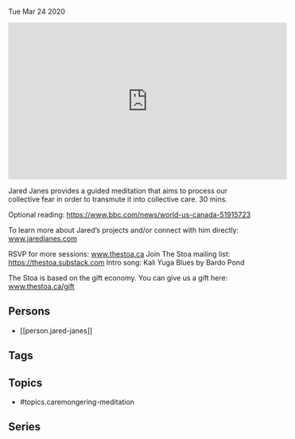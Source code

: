 



Tue Mar 24 2020

<iframe width="560" height="315" src="https://www.youtube.com/embed/IUcmQOfu2fc" title="Caremongering Meditation w/ Jared Janes" frameborder="0" allow="accelerometer; autoplay; clipboard-write; encrypted-media; gyroscope; picture-in-picture" allowfullscreen ></iframe>

Jared Janes provides a guided meditation that aims to process our collective fear in order to transmute it into collective care. 30 mins. 

Optional reading: https://www.bbc.com/news/world-us-canada-51915723

To learn more about Jared’s projects and/or connect with him directly: www.jaredjanes.com

RSVP for more sessions: www.thestoa.ca
Join The Stoa mailing list: https://thestoa.substack.com
Intro song: Kali Yuga Blues by Bardo Pond

The Stoa is based on the gift economy. You can give us a gift here: www.thestoa.ca/gift

## Persons

- [[person.jared-janes]]

## Tags



## Topics

- #topics.caremongering-meditation

## Series




